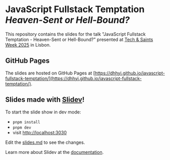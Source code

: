 # JavaScript Fullstack Temptation <br><i>Heaven-Sent or Hell-Bound?</i>

This repository contains the slides for the talk "JavaScript Fullstack Temptation - Heaven-Sent or Hell-Bound?" presented at [Tech & Saints Week 2025](https://techsaints.vercel.app/) in Lisbon.

## GitHub Pages

The slides are hosted on GitHub Pages at [https://dhhyi.github.io/javascript-fullstack-temptation/](https://dhhyi.github.io/javascript-fullstack-temptation/).

## Slides made with [Slidev](https://github.com/slidevjs/slidev)!

To start the slide show in dev mode:

- `pnpm install`
- `pnpm dev`
- visit <http://localhost:3030>

Edit the [slides.md](./slides.md) to see the changes.

Learn more about Slidev at the [documentation](https://sli.dev/).
